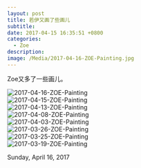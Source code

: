 ```yaml
---
layout: post
title: 若伊又画了些画儿
subtitle: 
date: 2017-04-15 16:35:51 +0800
categories:
  - Zoe
description: 
image: /Media/2017-04-16-ZOE-Painting.jpg
---
```

Zoe又多了一些画儿。

![2017-04-16-ZOE-Painting]({{site.cdnlink}}/Media/2017-04-16-ZOE-Painting.jpg)    
![2017-04-15-ZOE-Painting]({{site.cdnlink}}/Media/2017-04-15-ZOE-Painting.jpg)   
![2017-04-13-ZOE-Painting]({{site.cdnlink}}/Media/2017-04-13-ZOE-Painting.jpg)  
![2017-04-08-ZOE-Painting]({{site.cdnlink}}/Media/2017-04-08-ZOE-Painting.jpg)  
![2017-04-03-ZOE-Painting]({{site.cdnlink}}/Media/2017-04-03-ZOE-Painting.jpg)  
![2017-03-26-ZOE-Painting]({{site.cdnlink}}/Media/2017-03-26-ZOE-Painting.jpg)  
![2017-03-25-ZOE-Painting]({{site.cdnlink}}/Media/2017-03-25-ZOE-Painting.jpg)  
![2017-03-19-ZOE-Painting]({{site.cdnlink}}/Media/2017-03-19-ZOE-Painting.jpg)  

Sunday, April 16, 2017